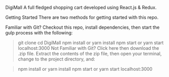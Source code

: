 DigiMall 
A full fledged shopping cart developed using React.js & Redux.

Getting Started
There are two methods for getting started with this repo.

Familiar with Git?
Checkout this repo, install dependencies, then start the gulp process with the following:

> git clone 
> cd DigiMall
> npm install or yarn install
> npm start or yarn start
> localhost:3000
Not Familiar with Git?
Click here then download the .zip file. Extract the contents of the zip file, then open your terminal, change to the project directory, and:

> npm install or yarn install
> npm start or yarn start
> localhost:3000